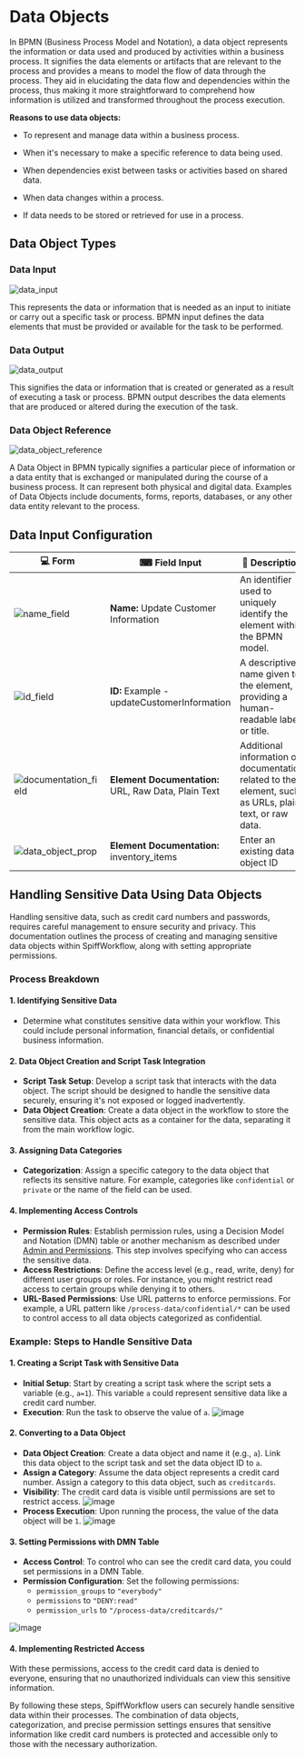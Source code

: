 # Data Objects

In BPMN (Business Process Model and Notation), a data object represents the information or data used and produced by activities within a business process.
It signifies the data elements or artifacts that are relevant to the process and provides a means to model the flow of data through the process.
They aid in elucidating the data flow and dependencies within the process, thus making it more straightforward to comprehend how information is utilized and transformed throughout the process execution.

**Reasons to use data objects:**

- To represent and manage data within a business process.

- When it's necessary to make a specific reference to data being used.

- When dependencies exist between tasks or activities based on shared data.

- When data changes within a process.

- If data needs to be stored or retrieved for use in a process.

## Data Object Types

### Data Input

![data_input](images/data_input.png)

This represents the data or information that is needed as an input to initiate or carry out a specific task or process.
BPMN input defines the data elements that must be provided or available for the task to be performed.

### Data Output

![data_output](images/data_output.png)

This signifies the data or information that is created or generated as a result of executing a task or process.
BPMN output describes the data elements that are produced or altered during the execution of the task.

### Data Object Reference

![data_object_reference](images/data_object_reference.png)

A Data Object in BPMN typically signifies a particular piece of information or a data entity that is exchanged or manipulated during the course of a business process.
It can represent both physical and digital data.
Examples of Data Objects include documents, forms, reports, databases, or any other data entity relevant to the process.

## Data Input Configuration

| 💻 Form | ⌨ Field Input | 📝 Description |
| --- | --- | --- |
| ![name_field](images/name_field.png) | **Name:** Update Customer Information | An identifier used to uniquely identify the element within the BPMN model. |
| ![id_field](images/id_field.png) | **ID:** Example - updateCustomerInformation | A descriptive name given to the element, providing a human-readable label or title. |
| ![documentation_field](images/documentation_field.png) | **Element Documentation:** URL, Raw Data, Plain Text | Additional information or documentation related to the element, such as URLs, plain text, or raw data. |
| ![data_object_prop](images/data_object_prop.png) | **Element Documentation:** inventory_items | Enter an existing data object ID |

## Handling Sensitive Data Using Data Objects

Handling sensitive data, such as credit card numbers and passwords, requires careful management to ensure security and privacy.
This documentation outlines the process of creating and managing sensitive data objects within SpiffWorkflow, along with setting appropriate permissions.

### Process Breakdown

#### 1. Identifying Sensitive Data
- Determine what constitutes sensitive data within your workflow.
This could include personal information, financial details, or confidential business information.

#### 2. Data Object Creation and Script Task Integration

- **Script Task Setup**: Develop a script task that interacts with the data object.
The script should be designed to handle the sensitive data securely, ensuring it's not exposed or logged inadvertently.
- **Data Object Creation**: Create a data object in the workflow to store the sensitive data.
This object acts as a container for the data, separating it from the main workflow logic.

#### 3. Assigning Data Categories

- **Categorization**: Assign a specific category to the data object that reflects its sensitive nature.
For example, categories like `confidential` or `private` or the name of the field can be used.

#### 4. Implementing Access Controls

- **Permission Rules**: Establish permission rules, using a Decision Model and Notation (DMN) table or another mechanism as described under [Admin and Permissions](/DevOps_installation_integration/admin_and_permissions.md).
This step involves specifying who can access the sensitive data.
- **Access Restrictions**: Define the access level (e.g., read, write, deny) for different user groups or roles.
For instance, you might restrict read access to certain groups while denying it to others.
- **URL-Based Permissions**: Use URL patterns to enforce permissions.
For example, a URL pattern like `/process-data/confidential/*` can be used to control access to all data objects categorized as confidential.

### Example: Steps to Handle Sensitive Data

#### 1. Creating a Script Task with Sensitive Data
- **Initial Setup**: Start by creating a script task where the script sets a variable (e.g., `a=1`).
This variable `a` could represent sensitive data like a credit card number.
- **Execution**: Run the task to observe the value of `a`.
![image](images/private_data_object.png)

#### 2. Converting to a Data Object

- **Data Object Creation**: Create a data object and name it (e.g., `a`).
Link this data object to the script task and set the data object ID to `a`.
- **Assign a Category**: Assume the data object represents a credit card number.
Assign a category to this data object, such as `creditcards`.
- **Visibility**: The credit card data is visible until permissions are set to restrict access.
![image](images/category.png)
- **Process Execution**: Upon running the process, the value of the data object will be `1`.
![image](images/sensitive_value.png)

#### 3. Setting Permissions with DMN Table

- **Access Control**: To control who can see the credit card data, you could set permissions in a DMN Table.
- **Permission Configuration**: Set the following permissions:
  - `permission_groups` to `"everybody"`
  - `permissions` to `"DENY:read"`
  - `permission_urls` to `"/process-data/creditcards/"`

![image](images/setting_permissions.png)

#### 4. Implementing Restricted Access

With these permissions, access to the credit card data is denied to everyone, ensuring that no unauthorized individuals can view this sensitive information.

By following these steps, SpiffWorkflow users can securely handle sensitive data within their processes.
The combination of data objects, categorization, and precise permission settings ensures that sensitive information like credit card numbers is protected and accessible only to those with the necessary authorization.

```{tags} reference, building_diagrams
```
